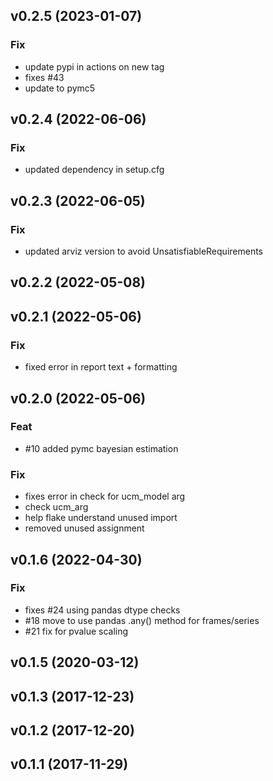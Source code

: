 ## v0.2.5 (2023-01-07)

### Fix

- update pypi in actions on new tag
- fixes #43
- update to pymc5

## v0.2.4 (2022-06-06)

### Fix

- updated dependency in setup.cfg

## v0.2.3 (2022-06-05)

### Fix

- updated arviz version to avoid UnsatisfiableRequirements

## v0.2.2 (2022-05-08)

## v0.2.1 (2022-05-06)

### Fix

- fixed error in report text + formatting

## v0.2.0 (2022-05-06)

### Feat

- #10 added pymc bayesian estimation

### Fix

- fixes error in check for ucm_model arg
- check ucm_arg
- help flake understand unused import
- removed unused assignment

## v0.1.6 (2022-04-30)

### Fix

- fixes #24 using pandas dtype checks
- #18 move to use pandas .any() method for frames/series
- #21 fix for pvalue scaling

## v0.1.5 (2020-03-12)

## v0.1.3 (2017-12-23)

## v0.1.2 (2017-12-20)

## v0.1.1 (2017-11-29)
